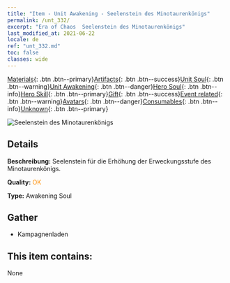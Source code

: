 ```yaml
---
title: "Item - Unit Awakening - Seelenstein des Minotaurenkönigs"
permalink: /unt_332/
excerpt: "Era of Chaos  Seelenstein des Minotaurenkönigs"
last_modified_at: 2021-06-22
locale: de
ref: "unt_332.md"
toc: false
classes: wide
---
```

 [Materials](/ItemsDE/){: .btn .btn--primary}[Artifacts](/ItemsDE/Artifacts/){: .btn .btn--success}[Unit Soul](/ItemsDE/UnitSoul/){: .btn .btn--warning}[Unit Awakening](/ItemsDE/UnitAwakening/){: .btn .btn--danger}[Hero Soul](/ItemsDE/HeroSoul/){: .btn .btn--info}[Hero Skill](/ItemsDE/HeroSkill/){: .btn .btn--primary}[Gift](/ItemsDE/Gift/){: .btn .btn--success}[Event related](/ItemsDE/Events/){: .btn .btn--warning}[Avatars](/ItemsDE/Avatars/){: .btn .btn--danger}[Consumables](/ItemsDE/Consumables/){: .btn .btn--info}[Unknown](/ItemsDE/Unknown/){: .btn .btn--primary}

 ![Seelenstein des Minotaurenkönigs](/images/u/tia_niutouguai.jpg)

## Details
 **Beschreibung:** Seelenstein für die Erhöhung der Erweckungsstufe des Minotaurenkönigs.

 **Quality:** <span style="color: #FF8C00">OK</span>

 **Type:** Awakening Soul

## Gather

*    Kampagnenladen 

## This item contains:

  None

